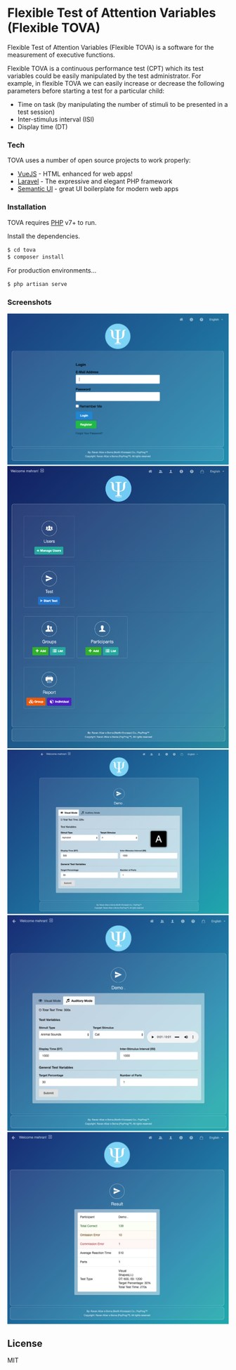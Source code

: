 # Flexible Test of Attention Variables (Flexible TOVA)
Flexible Test of Attention Variables (Flexible TOVA) is a software for the measurement of executive functions.

Flexible TOVA is a continuous performance test (CPT) which its test variables could be easily manipulated by the test administrator. For example, in flexible TOVA we can easily increase or decrease the following parameters before starting a test for a particular child:
- Time on task (by manipulating the number of stimuli to be presented in a test session) 
- Inter-stimulus interval (ISI)
- Display time (DT) 

### Tech

TOVA uses a number of open source projects to work properly:

* [VueJS] - HTML enhanced for web apps!
* [Laravel] - The expressive and elegant PHP framework
* [Semantic UI] - great UI boilerplate for modern web apps

### Installation

TOVA requires [PHP](https://php.net/) v7+ to run.

Install the dependencies.

```sh
$ cd tova
$ composer install
```

For production environments...

```sh
$ php artisan serve
```


### Screenshots
![](https://raw.githubusercontent.com/i0/tova/master/screenshots/1.png)
![](https://raw.githubusercontent.com/i0/tova/master/screenshots/2.png)
![](https://raw.githubusercontent.com/i0/tova/master/screenshots/3.png)
![](https://raw.githubusercontent.com/i0/tova/master/screenshots/4.png)
![](https://raw.githubusercontent.com/i0/tova/master/screenshots/5.png)



License
----

MIT

   [laravel]: <https://laravel.com>
   [vuejs]: <https://vuejs.org/>
   [semantic ui]: <https://semantic-ui.com/>

